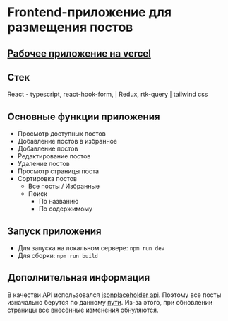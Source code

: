<h1>Frontend-приложение для размещения постов</h1>

<h2><a href="https://posts-theta-six.vercel.app/" target="_blank">Рабочее приложение на vercel</a></h2>

<h2>Стек</h2>
<p>React - typescript, react-hook-form,  |  Redux, rtk-query  |  tailwind css</p>

<h2>Основные функции приложения</h2>
<ul>
  <li>Просмотр доступных постов</li>
  <li>Добавление постов в избранное</li>
  <li>Добавление постов</li>
  <li>Редактирование постов</li>
  <li>Удаление постов</li>
  <li>Просмотр страницы поста</li>
  <li>Сортировка постов
    <ul>
      <li>Все посты / Избранные</li>
      <li>Поиск
        <ul>
          <li>По названию</li>
          <li>По содержимому</li>
        </ul>
      </li>
    </ul>
  </li>
</ul>

<h2>Запуск приложения</h2>
<ul>
  <li>
    Для запуска на локальном сервере: <code>npm run dev</code>
  </li>
  <li>
    Для сборки: <code>npm run build</code>
  </li>
</ul>

<h2>Дополнительная информация</h2>
<p>В качестви API использовался <a href="https://jsonplaceholder.typicode.com/">jsonplaceholder api</a>. Поэтому все посты изначально берутся по данному <a href="https://jsonplaceholder.typicode.com/posts">пути</a>. Из-за этого, при обновлении страницы все внесённые изменения обнуляются.</p>
